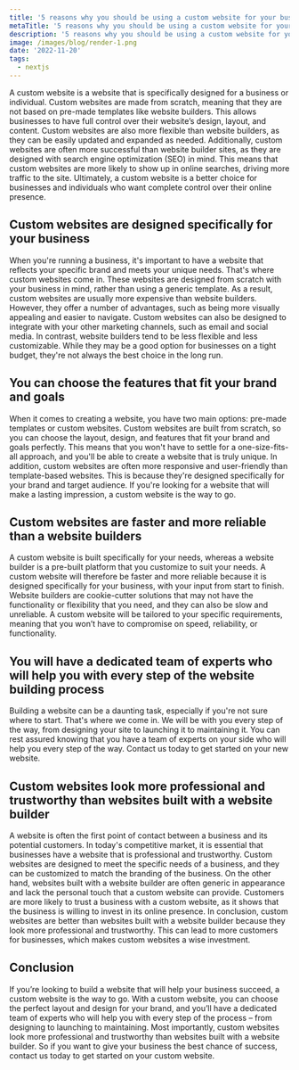 ```yaml
---
title: '5 reasons why you should be using a custom website for your business'
metaTitle: '5 reasons why you should be using a custom website for your business'
description: '5 reasons why you should be using a custom website for your business'
image: /images/blog/render-1.png
date: '2022-11-20'
tags:
  - nextjs
---
```


A custom website is a website that is specifically designed for a business or individual. Custom websites are made from scratch, meaning that they are not based on pre-made templates like website builders. This allows businesses to have full control over their website’s design, layout, and content. Custom websites are also more flexible than website builders, as they can be easily updated and expanded as needed. Additionally, custom websites are often more successful than website builder sites, as they are designed with search engine optimization (SEO) in mind. This means that custom websites are more likely to show up in online searches, driving more traffic to the site. Ultimately, a custom website is a better choice for businesses and individuals who want complete control over their online presence.

## Custom websites are designed specifically for your business

When you're running a business, it's important to have a website that reflects your specific brand and meets your unique needs. That's where custom websites come in. These websites are designed from scratch with your business in mind, rather than using a generic template. As a result, custom websites are usually more expensive than website builders. However, they offer a number of advantages, such as being more visually appealing and easier to navigate. Custom websites can also be designed to integrate with your other marketing channels, such as email and social media. In contrast, website builders tend to be less flexible and less customizable. While they may be a good option for businesses on a tight budget, they're not always the best choice in the long run.

## You can choose the features that fit your brand and goals

When it comes to creating a website, you have two main options: pre-made templates or custom websites. Custom websites are built from scratch, so you can choose the layout, design, and features that fit your brand and goals perfectly. This means that you won't have to settle for a one-size-fits-all approach, and you'll be able to create a website that is truly unique. In addition, custom websites are often more responsive and user-friendly than template-based websites. This is because they're designed specifically for your brand and target audience. If you're looking for a website that will make a lasting impression, a custom website is the way to go.

## Custom websites are faster and more reliable than a website builders

A custom website is built specifically for your needs, whereas a website builder is a pre-built platform that you customize to suit your needs. A custom website will therefore be faster and more reliable because it is designed specifically for your business, with your input from start to finish. Website builders are cookie-cutter solutions that may not have the functionality or flexibility that you need, and they can also be slow and unreliable. A custom website will be tailored to your specific requirements, meaning that you won’t have to compromise on speed, reliability, or functionality.

## You will have a dedicated team of experts who will help you with every step of the website building process

Building a website can be a daunting task, especially if you're not sure where to start. That's where we come in. We will be with you every step of the way, from designing your site to launching it to maintaining it. You can rest assured knowing that you have a team of experts on your side who will help you every step of the way. Contact us today to get started on your new website.

## Custom websites look more professional and trustworthy than websites built with a website builder

A website is often the first point of contact between a business and its potential customers. In today's competitive market, it is essential that businesses have a website that is professional and trustworthy. Custom websites are designed to meet the specific needs of a business, and they can be customized to match the branding of the business. On the other hand, websites built with a website builder are often generic in appearance and lack the personal touch that a custom website can provide. Customers are more likely to trust a business with a custom website, as it shows that the business is willing to invest in its online presence. In conclusion, custom websites are better than websites built with a website builder because they look more professional and trustworthy. This can lead to more customers for businesses, which makes custom websites a wise investment.

## Conclusion

If you’re looking to build a website that will help your business succeed, a custom website is the way to go. With a custom website, you can choose the perfect layout and design for your brand, and you’ll have a dedicated team of experts who will help you with every step of the process – from designing to launching to maintaining. Most importantly, custom websites look more professional and trustworthy than websites built with a website builder. So if you want to give your business the best chance of success, contact us today to get started on your custom website.